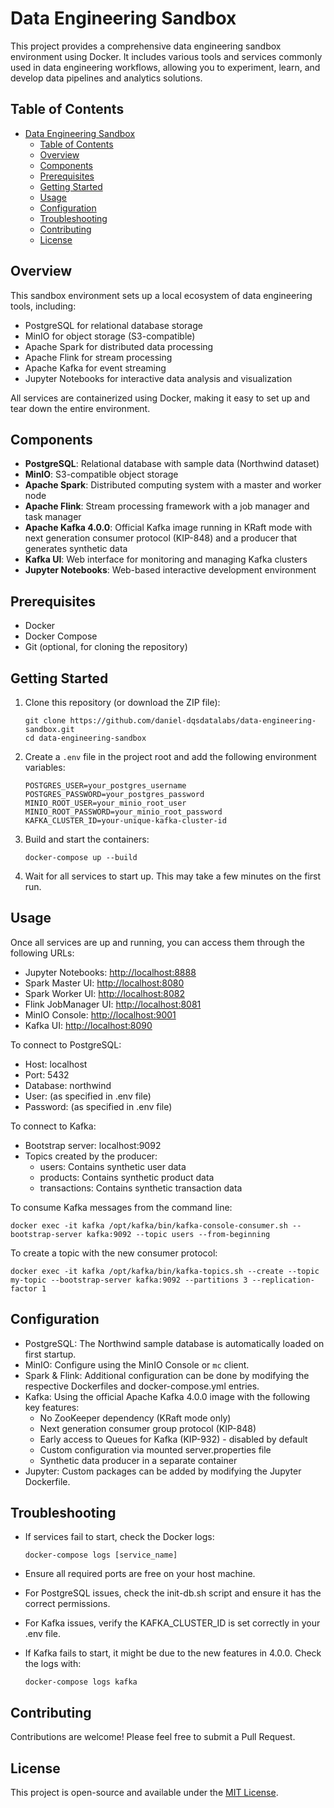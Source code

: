 # Data Engineering Sandbox

This project provides a comprehensive data engineering sandbox environment using Docker. It includes various tools and services commonly used in data engineering workflows, allowing you to experiment, learn, and develop data pipelines and analytics solutions.

## Table of Contents

- [Data Engineering Sandbox](#data-engineering-sandbox)
  - [Table of Contents](#table-of-contents)
  - [Overview](#overview)
  - [Components](#components)
  - [Prerequisites](#prerequisites)
  - [Getting Started](#getting-started)
  - [Usage](#usage)
  - [Configuration](#configuration)
  - [Troubleshooting](#troubleshooting)
  - [Contributing](#contributing)
  - [License](#license)

## Overview

This sandbox environment sets up a local ecosystem of data engineering tools, including:

- PostgreSQL for relational database storage
- MinIO for object storage (S3-compatible)
- Apache Spark for distributed data processing
- Apache Flink for stream processing
- Apache Kafka for event streaming
- Jupyter Notebooks for interactive data analysis and visualization

All services are containerized using Docker, making it easy to set up and tear down the entire environment.

## Components

- **PostgreSQL**: Relational database with sample data (Northwind dataset)
- **MinIO**: S3-compatible object storage
- **Apache Spark**: Distributed computing system with a master and worker node
- **Apache Flink**: Stream processing framework with a job manager and task manager
- **Apache Kafka 4.0.0**: Official Kafka image running in KRaft mode with next generation consumer protocol (KIP-848) and a producer that generates synthetic data
- **Kafka UI**: Web interface for monitoring and managing Kafka clusters
- **Jupyter Notebooks**: Web-based interactive development environment

## Prerequisites

- Docker
- Docker Compose
- Git (optional, for cloning the repository)

## Getting Started

1. Clone this repository (or download the ZIP file):

   ```
   git clone https://github.com/daniel-dqsdatalabs/data-engineering-sandbox.git
   cd data-engineering-sandbox
   ```

2. Create a `.env` file in the project root and add the following environment variables:

   ```
   POSTGRES_USER=your_postgres_username
   POSTGRES_PASSWORD=your_postgres_password
   MINIO_ROOT_USER=your_minio_root_user
   MINIO_ROOT_PASSWORD=your_minio_root_password
   KAFKA_CLUSTER_ID=your-unique-kafka-cluster-id
   ```

3. Build and start the containers:

   ```
   docker-compose up --build
   ```

4. Wait for all services to start up. This may take a few minutes on the first run.

## Usage

Once all services are up and running, you can access them through the following URLs:

- Jupyter Notebooks: <http://localhost:8888>
- Spark Master UI: <http://localhost:8080>
- Spark Worker UI: <http://localhost:8082>
- Flink JobManager UI: <http://localhost:8081>
- MinIO Console: <http://localhost:9001>
- Kafka UI: <http://localhost:8090>

To connect to PostgreSQL:

- Host: localhost
- Port: 5432
- Database: northwind
- User: (as specified in .env file)
- Password: (as specified in .env file)

To connect to Kafka:

- Bootstrap server: localhost:9092
- Topics created by the producer:
  - users: Contains synthetic user data
  - products: Contains synthetic product data
  - transactions: Contains synthetic transaction data

To consume Kafka messages from the command line:

```
docker exec -it kafka /opt/kafka/bin/kafka-console-consumer.sh --bootstrap-server kafka:9092 --topic users --from-beginning
```

To create a topic with the new consumer protocol:

```
docker exec -it kafka /opt/kafka/bin/kafka-topics.sh --create --topic my-topic --bootstrap-server kafka:9092 --partitions 3 --replication-factor 1
```

## Configuration

- PostgreSQL: The Northwind sample database is automatically loaded on first startup.
- MinIO: Configure using the MinIO Console or `mc` client.
- Spark & Flink: Additional configuration can be done by modifying the respective Dockerfiles and docker-compose.yml entries.
- Kafka: Using the official Apache Kafka 4.0.0 image with the following key features:
  - No ZooKeeper dependency (KRaft mode only)
  - Next generation consumer group protocol (KIP-848)
  - Early access to Queues for Kafka (KIP-932) - disabled by default
  - Custom configuration via mounted server.properties file
  - Synthetic data producer in a separate container
- Jupyter: Custom packages can be added by modifying the Jupyter Dockerfile.

## Troubleshooting

- If services fail to start, check the Docker logs:

  ```
  docker-compose logs [service_name]
  ```

- Ensure all required ports are free on your host machine.
- For PostgreSQL issues, check the init-db.sh script and ensure it has the correct permissions.
- For Kafka issues, verify the KAFKA_CLUSTER_ID is set correctly in your .env file.
- If Kafka fails to start, it might be due to the new features in 4.0.0. Check the logs with:
  ```
  docker-compose logs kafka
  ```

## Contributing

Contributions are welcome! Please feel free to submit a Pull Request.

## License

This project is open-source and available under the [MIT License](LICENSE).
